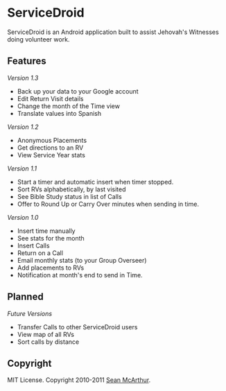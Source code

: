 ServiceDroid
==================

ServiceDroid is an Android application built to assist Jehovah's Witnesses doing volunteer work.

Features
-------

_Version 1.3_

* Back up your data to your Google account
* Edit Return Visit details
* Change the month of the Time view
* Translate values into Spanish

_Version 1.2_

* Anonymous Placements
* Get directions to an RV
* View Service Year stats

_Version 1.1_

* Start a timer and automatic insert when timer stopped.
* Sort RVs alphabetically, by last visited
* See Bible Study status in list of Calls
* Offer to Round Up or Carry Over minutes when sending in time.

_Version 1.0_

* Insert time manually
* See stats for the month
* Insert Calls
* Return on a Call
* Email monthly stats (to your Group Overseer)
* Add placements to RVs
* Notification at month's end to send in Time.

Planned
-------

_Future Versions_

* Transfer Calls to other ServiceDroid users
* View map of all RVs
* Sort calls by distance


Copyright
---------

MIT License. Copyright 2010-2011 [Sean McArthur](http://seanmonstar.com).